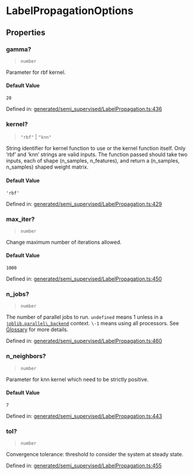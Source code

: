# LabelPropagationOptions

## Properties

### gamma?

> `number`

Parameter for rbf kernel.

#### Default Value

`20`

Defined in:  [generated/semi\_supervised/LabelPropagation.ts:436](https://github.com/transitive-bullshit/scikit-learn-ts/blob/b59c1ff/packages/sklearn/src/generated/semi_supervised/LabelPropagation.ts#L436)

### kernel?

> `"rbf"` \| `"knn"`

String identifier for kernel function to use or the kernel function itself. Only ‘rbf’ and ‘knn’ strings are valid inputs. The function passed should take two inputs, each of shape (n\_samples, n\_features), and return a (n\_samples, n\_samples) shaped weight matrix.

#### Default Value

`'rbf'`

Defined in:  [generated/semi\_supervised/LabelPropagation.ts:429](https://github.com/transitive-bullshit/scikit-learn-ts/blob/b59c1ff/packages/sklearn/src/generated/semi_supervised/LabelPropagation.ts#L429)

### max\_iter?

> `number`

Change maximum number of iterations allowed.

#### Default Value

`1000`

Defined in:  [generated/semi\_supervised/LabelPropagation.ts:450](https://github.com/transitive-bullshit/scikit-learn-ts/blob/b59c1ff/packages/sklearn/src/generated/semi_supervised/LabelPropagation.ts#L450)

### n\_jobs?

> `number`

The number of parallel jobs to run. `undefined` means 1 unless in a [`joblib.parallel\_backend`](https://joblib.readthedocs.io/en/latest/parallel.html#joblib.parallel_backend "(in joblib v1.3.0.dev0)") context. `\-1` means using all processors. See [Glossary](../../glossary.html#term-n_jobs) for more details.

Defined in:  [generated/semi\_supervised/LabelPropagation.ts:460](https://github.com/transitive-bullshit/scikit-learn-ts/blob/b59c1ff/packages/sklearn/src/generated/semi_supervised/LabelPropagation.ts#L460)

### n\_neighbors?

> `number`

Parameter for knn kernel which need to be strictly positive.

#### Default Value

`7`

Defined in:  [generated/semi\_supervised/LabelPropagation.ts:443](https://github.com/transitive-bullshit/scikit-learn-ts/blob/b59c1ff/packages/sklearn/src/generated/semi_supervised/LabelPropagation.ts#L443)

### tol?

> `number`

Convergence tolerance: threshold to consider the system at steady state.

Defined in:  [generated/semi\_supervised/LabelPropagation.ts:455](https://github.com/transitive-bullshit/scikit-learn-ts/blob/b59c1ff/packages/sklearn/src/generated/semi_supervised/LabelPropagation.ts#L455)

